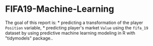 # FIFA19-Machine-Learning
The goal of this report is: * predicting a transformation of the player `Position` variable,  * predicting player's market `Value`   using the `fifa_19` dataset by using predictive machine learning modeling in R with "tidymodels" package..
